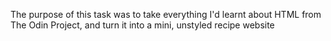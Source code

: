 The purpose of this task was to take everything I'd learnt about HTML from The Odin Project, and turn it into a mini, unstyled recipe website